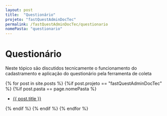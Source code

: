 ```yaml
---
layout: post
title:  "Questionário"
projeto: "fastQuestAdminDocTec"
permalink: /fastQuestAdminDocTec/questionario
nomePasta: "questionario"
---
```

# Questionário

Neste tópico são discutidos tecnicamente o funcionamento do cadastramento e aplicação do questionário pela ferramenta de coleta

<div class="row">    
    {% for post in site.posts %}
        {%if post.projeto == "fastQuestAdminDocTec" %}
            {%if post.pasta == page.nomePasta %}  
            <ul  class="4u 6u$(small)">
                <li>
                    <a href="{{ site.baseurl}}{{ post.url}}">{{ post.title }}</a>  
                </li>
            </ul>
            {% endif %}
        {% endif %}
    {% endfor %}    
</div>     